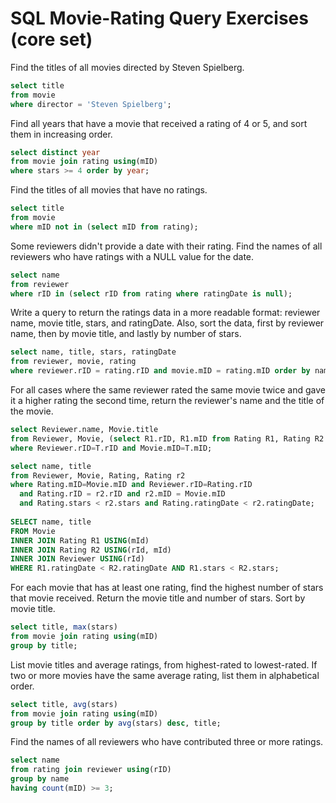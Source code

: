 # SQL Movie-Rating Query Exercises (core set)

Find the titles of all movies directed by Steven Spielberg.

```sql
select title
from movie
where director = 'Steven Spielberg';
```

Find all years that have a movie that received a rating of 4 or 5, and sort them in increasing order.

```sql
select distinct year
from movie join rating using(mID)
where stars >= 4 order by year;
```

Find the titles of all movies that have no ratings.

```sql
select title
from movie
where mID not in (select mID from rating);
```

Some reviewers didn't provide a date with their rating. Find the names of all reviewers who have ratings with a NULL value for the date.

```sql
select name
from reviewer
where rID in (select rID from rating where ratingDate is null);
```

Write a query to return the ratings data in a more readable format: reviewer name, movie title, stars, and ratingDate. Also, sort the data, first by reviewer name, then by movie title, and lastly by number of stars.

```sql
select name, title, stars, ratingDate
from reviewer, movie, rating
where reviewer.rID = rating.rID and movie.mID = rating.mID order by name, title, stars;
```

For all cases where the same reviewer rated the same movie twice and gave it a higher rating the second time, return the reviewer's name and the title of the movie.

```sql
select Reviewer.name, Movie.title
from Reviewer, Movie, (select R1.rID, R1.mID from Rating R1, Rating R2 where R1.rID=R2.rID and R1.mID=R2.mID and R2.ratingDate>R1.ratingDate and R2.stars>R1.stars) as T
where Reviewer.rID=T.rID and Movie.mID=T.mID;

select name, title 
from Reviewer, Movie, Rating, Rating r2
where Rating.mID=Movie.mID and Reviewer.rID=Rating.rID 
  and Rating.rID = r2.rID and r2.mID = Movie.mID
  and Rating.stars < r2.stars and Rating.ratingDate < r2.ratingDate;
  
SELECT name, title
FROM Movie
INNER JOIN Rating R1 USING(mId)
INNER JOIN Rating R2 USING(rId, mId)
INNER JOIN Reviewer USING(rId)
WHERE R1.ratingDate < R2.ratingDate AND R1.stars < R2.stars;
```

For each movie that has at least one rating, find the highest number of stars that movie received. Return the movie title and number of stars. Sort by movie title.

```sql
select title, max(stars)
from movie join rating using(mID)
group by title;
```

List movie titles and average ratings, from highest-rated to lowest-rated. If two or more movies have the same average rating, list them in alphabetical order.

```sql
select title, avg(stars)
from movie join rating using(mID)
group by title order by avg(stars) desc, title;
```

Find the names of all reviewers who have contributed three or more ratings.

```sql
select name
from rating join reviewer using(rID)
group by name
having count(mID) >= 3;
```
